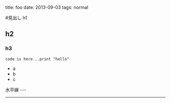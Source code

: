 title: foo
date: 2013-09-03
tags: normal


#見出し h1
## h2
### h3

    code is here...print "hello"


+ a
+ b
+ c


水平線 ---

---

